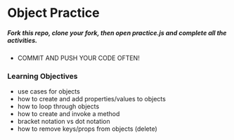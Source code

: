 Object Practice
=========
##### Fork this repo, clone your fork, then open practice.js and complete all the activities.
* COMMIT AND PUSH YOUR CODE OFTEN!

### Learning Objectives
  - use cases for objects
  - how to create and add properties/values to objects
  - how to loop through objects
  - how to create and invoke a method
  - bracket notation vs dot notation
  - how to remove keys/props from objects (delete)

